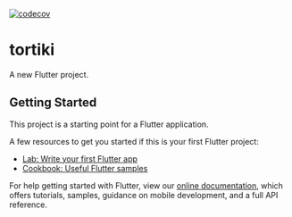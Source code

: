 [![codecov](https://codecov.io/gh/TortikiDev/mobile-app/branch/master/graph/badge.svg?token=EIMU6414GR)](https://codecov.io/gh/TortikiDev/mobile-app)
# tortiki

A new Flutter project.

## Getting Started

This project is a starting point for a Flutter application.

A few resources to get you started if this is your first Flutter project:

- [Lab: Write your first Flutter app](https://flutter.dev/docs/get-started/codelab)
- [Cookbook: Useful Flutter samples](https://flutter.dev/docs/cookbook)

For help getting started with Flutter, view our
[online documentation](https://flutter.dev/docs), which offers tutorials,
samples, guidance on mobile development, and a full API reference.
